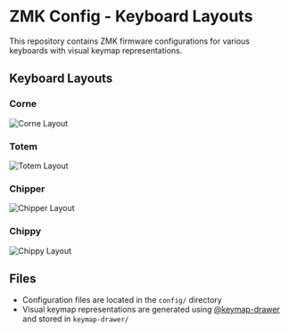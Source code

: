 # ZMK Config - Keyboard Layouts

This repository contains ZMK firmware configurations for various keyboards with visual keymap representations.

## Keyboard Layouts
### Corne

![Corne Layout](keymap-drawer/corne.svg)

### Totem
![Totem Layout](keymap-drawer/totem.svg)


### Chipper
![Chipper Layout](keymap-drawer/chipper.svg)

### Chippy
![Chippy Layout](keymap-drawer/chippy.svg)

## Files

- Configuration files are located in the `config/` directory
- Visual keymap representations are generated using [@keymap-drawer](https://github.com/caksoylar/keymap-drawer) and stored in `keymap-drawer/`
